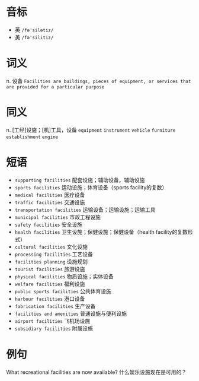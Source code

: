 # 音标

- 英 `/fə'silətiz/`
- 美 `/fə'silitiz/`

# 词义

n. 设备
`Facilities are buildings, pieces of equipment, or services that are provided for a particular purpose`

# 同义

n. [工经]设施；[机]工具，设备
`equipment` `instrument` `vehicle` `furniture` `establishment` `engine`

# 短语

- `supporting facilities` 配套设施；辅助设备，辅助设施
- `sports facilities` 运动设施；体育设备（sports facility的复数）
- `medical facilities` 医疗设备
- `traffic facilities` 交通设施
- `transportation facilities` 运输设备；运输设施；运输工具
- `municipal facilities` 市政工程设施
- `safety facilities` 安全设施
- `health facilities` 卫生设施；保健设施；保健设备（health facility的复数形式）
- `cultural facilities` 文化设施
- `processing facilities` 工艺设备
- `facilities planning` 设施规划
- `tourist facilities` 旅游设施
- `physical facilities` 物质设施；实体设备
- `welfare facilities` 福利设施
- `public sports facilities` 公共体育设施
- `harbour facilities` 港口设备
- `fabrication facilities` 生产设备
- `facilities and amenities` 普通设施与便利设施
- `airport facilities` 飞机场设施
- `subsidiary facilities` 附属设施

# 例句

What recreational facilities are now available?
什么娱乐设施现在是可用的？


